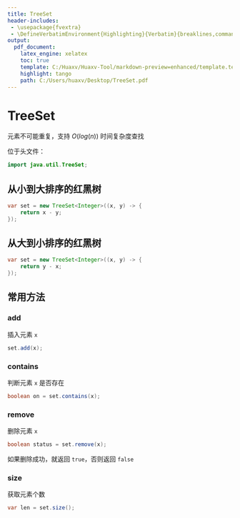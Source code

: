 ```yaml
---
title: TreeSet
header-includes:
 - \usepackage{fvextra}
 - \DefineVerbatimEnvironment{Highlighting}{Verbatim}{breaklines,commandchars=\\\{\}}
output:
  pdf_document:
    latex_engine: xelatex
    toc: true
    template: C:/Huaxv/Huaxv-Tool/markdown-preview=enhanced/template.tex
    highlight: tango
    path: C:/Users/huaxv/Desktop/TreeSet.pdf
---
```


# TreeSet

元素不可能重复，支持 $O(log(n))$ 时间复杂度查找

位于头文件：

```java
import java.util.TreeSet;
```

## 从小到大排序的红黑树

```java
var set = new TreeSet<Integer>((x, y) -> {
    return x - y;
});
```

## 从大到小排序的红黑树

```java
var set = new TreeSet<Integer>((x, y) -> {
    return y - x;
});
```

## 常用方法

### add

插入元素 `x`

```java
set.add(x);
```

### contains

判断元素 `x` 是否存在

```java
boolean on = set.contains(x);
```

### remove

删除元素 `x`

```java
boolean status = set.remove(x);
```

如果删除成功，就返回 `true`，否则返回 `false`

### size

获取元素个数

```java
var len = set.size();
```
